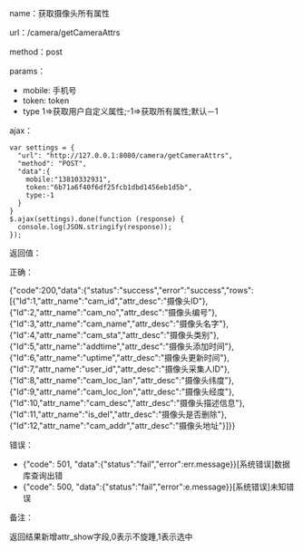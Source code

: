 name：获取摄像头所有属性

url：/camera/getCameraAttrs

method：post

params：

* mobile: 手机号
* token: token
* type 1=>获取用户自定义属性;-1=>获取所有属性;默认－1

ajax：

```
var settings = {
  "url": "http://127.0.0.1:8080/camera/getCameraAttrs",
  "method": "POST",
  "data":{
    mobile:"13810332931",
    token:"6b71a6f40f6df25fcb1dbd1456eb1d5b",
    type:-1
  }
}
$.ajax(settings).done(function (response) {
  console.log(JSON.stringify(response));
});
```


返回值：

正确：

{"code":200,"data":{"status":"success","error":"success","rows":[{"Id":1,"attr_name":"cam_id","attr_desc":"摄像头ID"},{"Id":2,"attr_name":"cam_no","attr_desc":"摄像头编号"},{"Id":3,"attr_name":"cam_name","attr_desc":"摄像头名字"},{"Id":4,"attr_name":"cam_sta","attr_desc":"摄像头类别"},{"Id":5,"attr_name":"addtime","attr_desc":"摄像头添加时间"},{"Id":6,"attr_name":"uptime","attr_desc":"摄像头更新时间"},{"Id":7,"attr_name":"user_id","attr_desc":"摄像头采集人ID"},{"Id":8,"attr_name":"cam_loc_lan","attr_desc":"摄像头纬度"},{"Id":9,"attr_name":"cam_loc_lon","attr_desc":"摄像头经度"},{"Id":10,"attr_name":"cam_desc","attr_desc":"摄像头描述信息"},{"Id":11,"attr_name":"is_del","attr_desc":"摄像头是否删除"},{"Id":12,"attr_name":"cam_addr","attr_desc":"摄像头地址"}]}}


错误：

* {"code": 501, "data":{"status":"fail","error":err.message}}[系统错误]数据库查询出错
* {"code": 500, "data":{"status":"fail","error":e.message}}[系统错误]未知错误

备注：

返回结果新增attr_show字段,0表示不旋踵,1表示选中


